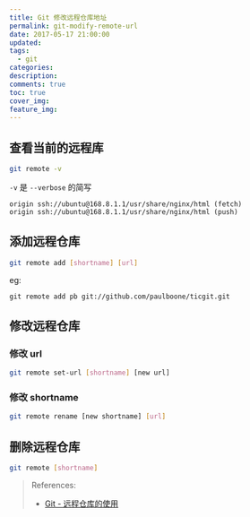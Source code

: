 ```yaml
---
title: Git 修改远程仓库地址
permalink: git-modify-remote-url
date: 2017-05-17 21:00:00
updated:
tags:
  - git
categories:
description:
comments: true
toc: true
cover_img:
feature_img:
---
```


## 查看当前的远程库

```bash
git remote -v
```

`-v` 是 `--verbose` 的简写

```
origin ssh://ubuntu@168.8.1.1/usr/share/nginx/html (fetch)
origin ssh://ubuntu@168.8.1.1/usr/share/nginx/html (push)
```

<!--more -->

## 添加远程仓库

```bash
git remote add [shortname] [url]
```

eg:

```
git remote add pb git://github.com/paulboone/ticgit.git
```

## 修改远程仓库

### 修改 url

```bash
git remote set-url [shortname] [new url]
```

### 修改 shortname

```bash
git remote rename [new shortname] [url]
```

## 删除远程仓库

```bash
git remote [shortname]
```

> References:
>
> - [Git - 远程仓库的使用](https://git-scm.com/book/zh/v1/Git-%E5%9F%BA%E7%A1%80-%E8%BF%9C%E7%A8%8B%E4%BB%93%E5%BA%93%E7%9A%84%E4%BD%BF%E7%94%A8)
